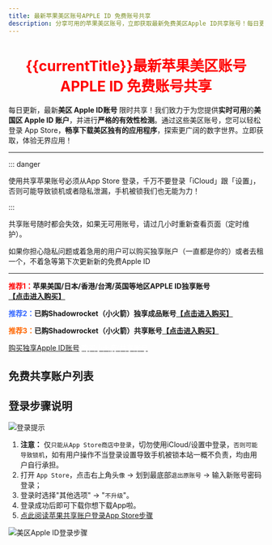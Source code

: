 ```yaml
---
title: 最新苹果美区账号APPLE ID 免费账号共享
description: 分享可用的苹果美区账号，立即获取最新免费美区Apple ID共享账号！每日更新并亲测验证可用性，确保您能轻松下载美区App Store独占应用。请查阅使用说明，共同维护账号可用性。
---
```


<script setup>
import { ref, onMounted } from 'vue'; // 引入 ref 和 onMounted
import axios from 'axios';
import { ElMessage } from 'element-plus'
import accountsList from '../components/free-accounts/accountsList.vue'

const getCurrentYearMonth = () => {
  const now = new Date();
  const year = now.getFullYear();
  const month = now.getMonth() + 1;
  return `${year}年${month < 10 ? '' : ''}${month}月`;
};

const currentTitle = ref(getCurrentYearMonth());


// 初始数据，这些是基础的账号和密码，不包含时间
const initialAccounts = [
  { account: 'yunxinqianao@163.com', password: '6EWYPpZWX8',status: '正常' },
  { account: 'maryamwkebrooksdtt@gmail.com', password: 'Qv8hZahrR4',status: '正常' },
  { account: 'abnercathy1269@gmail.com', password: '6WgdJDtxU8',status: '正常' },
  { account: 'charlesbfpriveraxdx@gmail.com', password: 'TDsYV59Wnqfz',status: '正常'  },
  { account: 'toddcopthorne@mail.com', password: 'CwF@FAM6',status: '正常'  },
  { account: 'WeaverJohn6J5D34@uymail.com', password: '2GhcBeH6Br' ,status: '正常' },
  { account: 'jirepa9677@virtuxis.com', password: 'G2vkspZ2aY' ,status: '正常' },
  // ... 可以添加更多初始账号
];

// 用于在模板中渲染的响应式账号列表，包含 updateTime
const accounts = ref([]);
const isLoading = ref(false);

const LAST_UPDATE_TIME_KEY = 'lastAppleIdUpdateTime'; // localStorage 存储上次更新的时间戳
const STORED_ACCOUNTS_KEY = 'storedAppleIdAccounts'; // localStorage 存储已生成时间的账号列表

/**
 * 获取一个在指定天数范围内的随机日期时间
 * @param {number} daysAgo - 随机时间距离当前的最大天数
 * @returns {Date} 随机生成的日期对象
 */
const getRandomRecentTime = (daysAgo) => {
  const now = new Date();
  const targetDate = new Date(now.getTime() - daysAgo * 24 * 60 * 60 * 1000); // daysAgo 天前的日期

  // 随机生成一个介于 targetDate 和 now 之间的毫秒数
  const randomMs = targetDate.getTime() + Math.random() * (now.getTime() - targetDate.getTime());
  const randomDate = new Date(randomMs);

  // 确保时间在上午12点（0点，即午夜）到晚上24点（23点，即午夜前）之间
  const randomHour = Math.floor(Math.random() * 24); // 0-23
  const randomMinute = Math.floor(Math.random() * 60); // 0-59
  const randomSecond = Math.floor(Math.random() * 60); // 0-59

  randomDate.setHours(randomHour);
  randomDate.setMinutes(randomMinute);
  randomDate.setSeconds(randomSecond);

  return randomDate;
};

/**
 * 格式化日期时间为 YYYY-MM-DD HH:mm:ss
 * @param {Date} date - 日期对象
 * @returns {string} 格式化后的日期时间字符串
 */
const formatDateTime = (date) => {
  const year = date.getFullYear();
  const month = String(date.getMonth() + 1).padStart(2, '0');
  const day = String(date.getDate()).padStart(2, '0');
  const hours = String(date.getHours()).padStart(2, '0');
  const minutes = String(date.getMinutes()).padStart(2, '0');
  const seconds = String(date.getSeconds()).padStart(2, '0');
  return `${year}-${month}-${day} ${hours}:${minutes}:${seconds}`;
};

/**
 * 生成并更新账号列表的时间，并存储到 localStorage
 */
const generateAndStoreAccounts = () => {
  accounts.value = initialAccounts.map(account => {
    // 随机选择最近1天或2天前的日期进行随机化
    const randomDaysAgo = Math.random() < 0.5 ? 1 : 2; // 50% 概率是1天前，50% 概率是2天前
    const randomDateTime = getRandomRecentTime(randomDaysAgo);
    return {
      ...account,
      updateTime: formatDateTime(randomDateTime)
    };
  });
  // 存储最新的更新时间戳和带有时间的账号列表
  localStorage.setItem(LAST_UPDATE_TIME_KEY, Date.now().toString());
  localStorage.setItem(STORED_ACCOUNTS_KEY, JSON.stringify(accounts.value));
};

// 从API获取额外账号数据
const fetchAdditionalAccounts = async () => {
  try {
    const urls = [
      'https://idshare001.me/node/getid.php?getid=1',
      'https://idshare001.me/node/getid.php?getid=2'
    ];
    
    const responses = await Promise.all(urls.map(url => axios.get(url)));
    return responses.flatMap(response => 
      response.data.map(item => ({
        account: item.username,
        password: item.password,
        status: item.status === 1 ? '正常' : '异常',
        updateTime: item.time,
        fromAPI: true
      }))
    );
  } catch (error) {
    console.error('获取额外账号失败:', error);
    return [];
  }
};

// 组件挂载时执行逻辑
onMounted(async () => {
  isLoading.value = true;
  
  // 1. 先加载本地账号
  const lastUpdateTime = localStorage.getItem(LAST_UPDATE_TIME_KEY);
  const storedAccounts = localStorage.getItem(STORED_ACCOUNTS_KEY);
  const sixHoursInMs = 6 * 60 * 60 * 1000; // 6小时的毫秒数

  if (lastUpdateTime && storedAccounts) {
    const lastUpdateTimestamp = parseInt(lastUpdateTime, 10);
    if (Date.now() - lastUpdateTimestamp > sixHoursInMs) {
      generateAndStoreAccounts();
    } else {
      try {
        const parsedStoredAccounts = JSON.parse(storedAccounts);
        if (parsedStoredAccounts.length === initialAccounts.length &&
            parsedStoredAccounts.every((sa, i) => sa.account === initialAccounts[i].account && sa.password === initialAccounts[i].password)) {
          accounts.value = parsedStoredAccounts;
        } else {
          console.warn('存储的账号列表与当前配置不匹配，重新生成时间。');
          generateAndStoreAccounts();
        }
      } catch (e) {
        console.error('解析存储的账号数据失败或数据不一致，重新生成。', e);
        generateAndStoreAccounts();
      }
    }
  } else {
    generateAndStoreAccounts();
  }

  // 2. 异步获取API账号数据
  /* try {
    const apiAccounts = await fetchAdditionalAccounts();
    if (apiAccounts.length > 0) {
      accounts.value = [...apiAccounts, ...accounts.value];
    }
  } catch (error) {
    console.error('API账号加载失败:', error);
  } finally {
    isLoading.value = false;
  } */
});

/**
 * 遮掩邮箱账户前缀，保留前两个字符
 * @param {string} email - 原始邮箱地址
 * @returns {string} 遮掩后的邮箱地址
 */
const maskAccountPrefix = (email) => {
  const atIndex = email.indexOf('@');
  if (atIndex === -1) {
    return email; // 如果不是邮箱格式，直接返回
  }
  const prefix = email.substring(0, atIndex);
  const domain = email.substring(atIndex);

  if (prefix.length <= 2) {
    return email; // 前缀少于等于2个字符则不遮掩
  }

  const visiblePart = prefix.substring(0, 2);
  const maskedPart = '*'.repeat(prefix.length - 2);
  return visiblePart + maskedPart + domain;
};
</script>

<h1 style="text-align: center;"><span style="color: #ff0000;"><strong>{{currentTitle}}最新苹果美区账号 APPLE ID 免费账号共享</strong></span></h1>

每日更新，最新**美区 Apple ID账号** 限时共享！我们致力于为您提供**实时可用**的**美国区 Apple ID 账户**，并进行**严格的有效性检测**。通过这些美区账号，您可以轻松登录 App Store，**畅享下载美区独有的应用程序**，探索更广阔的数字世界。立即获取，体验无界应用！

---

::: danger 

 使用共享苹果账号必须从App Store 登录，千万不要登录「iCloud」跟「设置」，否则可能导致锁机或者隐私泄漏，手机被锁我们也无能为力！

:::

共享账号随时都会失效，如果无可用账号，请过几小时重新查看页面（定时维护）。

如果你担心隐私问题或着急用的用户可以购买独享账户（一直都是你的）或者去租一个，不着急等第下次更新新的免费Apple ID

---

<strong><span style="color: #ff0000;">推荐1：</span>苹果美国/日本/香港/台湾/英国等地区APPLE ID独享账号<span class="md-meta-i-c md-link"><a href="https://juzixp.top/" target="_blank" ><span class="md-plain">【点击进入购买】</span></a></span></strong>

<strong><span style="color: #3366ff;">推荐2：</span>已购Shadowrocket（小火箭）独享成品账号<span class="md-meta-i-c md-link"><a href="https://juzixp.top/buy/15" target="_blank" ><span class="md-plain">【点击进入购买】</span></a></span></strong>

<strong><span style="color: #ff6600;">推荐3：</span>已购Shadowrocket（小火箭）共享账号<span class="md-meta-i-c md-link md-expand"><a href="https://juzixp.top/buy/21" target="_blank" ><span class="md-plain">【点击进入购买】</span></a></span></strong>

<el-row :gutter="24">
    <el-col style="text-align: center;" :span="12" :xs="24">
      <a href="https://juzixp.top/" target="_blank" ><el-button color="#3366ff" :dark="isDark">购买独享Apple ID账号</el-button></a>
    </el-col>
    <el-col style="text-align: center;" :span="12" :xs="24">
      <a href="https://juzixp.top/buy/21" target="_blank" ><el-button style="color:#FFFFFF;" color="#ff6600" :dark="isDark">购买小火箭/共享账号</el-button></a>
    </el-col>
</el-row>

## 免费共享账户列表

<accountsList :accounts="accounts" :loading="isLoading" />


## 登录步骤说明
![登录提示](https://img.muooy.com/img/1/2025/06/27/685e58601efd5.webp)


1. **注意：** 仅`只能从App Store商店中登录`，切勿使用iCloud/设置中登录，`否则可能导致锁机`，如有用户操作不当登录设置导致手机被锁本站一概不负责，均由用户自行承担。
2. 打开 `App Store`，点击右上角头`像` → 划到最底部`退出原账号` → 输入新账号密码登录；
3. 登录时选择"其他选项" → "`不升级`"。
4. 登录成功后即可下载你想下载App啦。
5. [点此阅读苹果共享账户登录App Store步骤](/guide/apple-shared-id-login-app-store.html)

![美区Apple ID登录步骤](https://img.muooy.com/img/1/2025/06/27/685e4a49306cd.webp)

<style scoped>
/* 按钮通用样式 */
.copy-button {
  background-color: var(--vp-c-brand-1); /* VitePress 品牌色 */
  color: white;
  border: none;
  padding: 5px 8px; /* 调整内边距让按钮更紧凑 */
  border-radius: 4px;
  cursor: pointer;
  font-size: 0.9em;
  transition: background-color 0.2s ease-in-out;
  white-space: nowrap; /* 防止按钮文本换行 */
}

.copy-button:hover {
  background-color: var(--vp-c-brand-2);
}

.copy-button:active {
  background-color: var(--vp-c-brand-3);
}

/* 提高表格的可读性 */
.account-table {
  width: 100%;
  border-collapse: collapse;
  margin-bottom: 20px;
}

.account-table th,
.account-table td {
  border: 1px solid var(--vp-c-divider);
  padding: 8px;
  text-align: left;
}

.account-table th {
  background-color: var(--vp-c-bg-soft);
  font-weight: 600;
}

</style>
